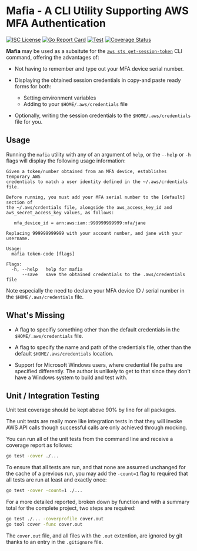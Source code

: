 # Mafia - A CLI Utility Supporting AWS MFA Authentication

[![ISC License][isc-img]][isc] [![Go Report Card][go-report]][go-report-card] [![Test][test-action]][test-action-runs] [![Coverage Status][cov-img]][cov]

**Mafia** may be used as a subsitute for the [`aws sts get-session-token`][sts-session]
CLI command, offering the advantages of:

* Not having to remember and type out your MFA device serial number.

* Displaying the obtained session credentials in copy-and paste ready
  forms for both:

  * Setting environment variables
  * Adding to your `$HOME/.aws/credentials` file

* Optionally, writing the session credentials to the `$HOME/.aws/credentials` file
  for you.

## Usage

Running the `mafia` utility with any of an argument of `help`, or the `--help` or `-h`
flags will display the following usage information:

```text
Given a token/number obtained from an MFA device, establishes temporary AWS
credentials to match a user identity defined in the ~/.aws/crdentials file.

Before running, you must add your MFA serial number to the [default] section of
the ~/.aws/crdentials file, alongside the aws_access_key_id and
aws_secret_access_key values, as follows:

   mfa_device_id = arn:aws:iam::999999999999:mfa/jane

Replacing 999999999999 with your account number, and jane with your username.

Usage:
  mafia token-code [flags]

Flags:
  -h, --help   help for mafia
      --save   save the obtained credentials to the .aws/credentials file
```

Note especially the need to declare your MFA device ID / serial number in the
`$HOME/.aws/credentials` file.

## What's Missing

* A flag to specifiy something other than the default credentials in the
`$HOME/.aws/credentials` file.

* A flag to specify the name and path of the credentials file, other than the
default `$HOME/.aws/credentials` location.

* Support for Microsoft Windows users, where credential file paths are
specified differently. The author is unlikely to get to that since they don't 
have a Windows system to build and test with.

## Unit / Integration Testing

Unit test coverage should be kept above 90% by line for all packages.

The unit tests are really more like integration tests in that they will invoke
AWS API calls though successful calls are only achieved through mocking.

You can run all of the unit tests from the command line and receive a coverage
report as follows:

```bash
go test -cover ./...
```

To ensure that all tests are run, and that none are assumed unchanged for the
cache of a previous run, you may add the `-count=1` flag to required that all
tests are run at least and exactly once:

```bash
go test -cover -count=1 ./...
```

For a more detailed reported, broken down by function and with a summary total 
for the complete project, two steps are required:

```bash
go test ./... -coverprofile cover.out
go tool cover -func cover.out
```

The `cover.out` file, and all files with the `.out` extention, are ignored by
git thanks to an entry in the `.gitignore` file.

[isc-img]: https://img.shields.io/badge/License-ISC-blue.svg
[isc]: https://github.com/mikebway/mafia/blob/master/LICENSE

[go-report]: https://goreportcard.com/badge/github.com/mikebway/mafia
[go-report-card]: https://goreportcard.com/report/github.com/mikebway/mafia

[test-action]: https://github.com/mikebway/mafia/workflows/Tests/badge.svg
[test-action-runs]: https://github.com/mikebway/mafia/actions?query=workflow%3ATests

[cov-img]: https://codecov.io/gh/mikebway/mafia/branch/master/graph/badge.svg
[cov]: https://codecov.io/gh/mikebway/mafia

[sts-session]: https://docs.aws.amazon.com/cli/latest/reference/sts/get-session-token.html
